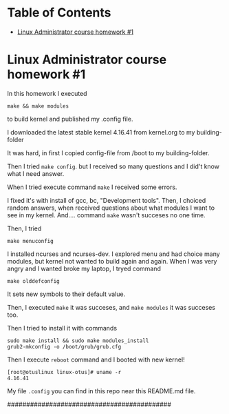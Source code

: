 Table of Contents
=================

   * [Linux Administrator course homework #1](#linux-administrator-course-homework-1)

# Linux Administrator course homework #1

In this homework I executed 
```
make && make modules
```
 to build kernel and published my .config file.

I downloaded the latest stable kernel 4.16.41 from kernel.org to my building-folder

It was hard, in first I copied config-file from /boot to my building-folder.

Then I tried `make config`.
but I received so many questions and I did't know what I need answer.

When I tried execute command `make` I received some errors.

I fixed it's with install of gcc, bc, "Development tools". Then, I choiced random answers, when received questions about what modules I want to see in my kernel. And.... command `make` wasn't succeses no one time.

Then, I tried 
```
make menuconfig
``` 
I installed ncurses and ncurses-dev. 
I explored menu and had choice many modules, but kernel not wanted to build again and again. 
When I was very angry and I wanted broke my laptop, I tryed command 
```
make olddefconfig
```
It sets new symbols to their default value.

Then, I executed `make` it was succeses, and `make modules` it was succeses too.

Then I tried to install it with commands 
```
sudo make install && sudo make modules_install
grub2-mkconfig -o /boot/grub/grub.cfg
```

Then I execute `reboot` command and I booted with new kernel!

```
[root@otuslinux linux-otus]# uname -r
4.16.41
```

My file `.config` you can find in this repo near this README.md file.

###########################################
